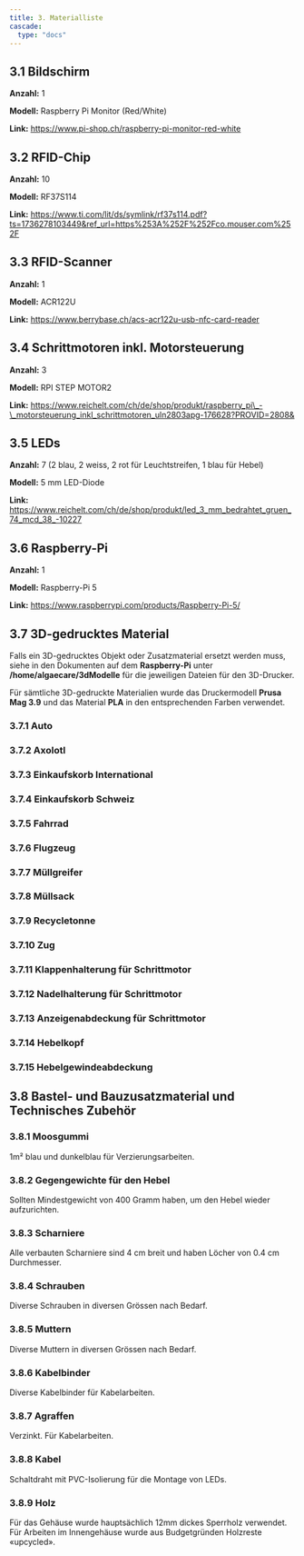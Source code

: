 ```yaml
---
title: 3. Materialliste
cascade:
  type: "docs"
---
```


## 3.1 Bildschirm

**Anzahl:** 1

**Modell:** Raspberry Pi Monitor (Red/White)

**Link:** https://www.pi-shop.ch/raspberry-pi-monitor-red-white

## 3.2 RFID-Chip

**Anzahl:** 10

**Modell:** RF37S114

**Link:**
https://www.ti.com/lit/ds/symlink/rf37s114.pdf?ts=1736278103449&ref_url=https%253A%252F%252Fco.mouser.com%252F

## 3.3 RFID-Scanner

**Anzahl:** 1

**Modell:** ACR122U

**Link:** https://www.berrybase.ch/acs-acr122u-usb-nfc-card-reader

## 3.4 Schrittmotoren inkl. Motorsteuerung

**Anzahl:** 3

**Modell:** RPI STEP MOTOR2

**Link:**
https://www.reichelt.com/ch/de/shop/produkt/raspberry_pi\_-\_motorsteuerung_inkl_schrittmotoren_uln2803apg-176628?PROVID=2808&

## 3.5 LEDs

**Anzahl:** 7 (2 blau, 2 weiss, 2 rot für Leuchtstreifen, 1 blau für
Hebel)

**Modell:** 5 mm LED-Diode

**Link:**
<https://www.reichelt.com/ch/de/shop/produkt/led_3_mm_bedrahtet_gruen_74_mcd_38_-10227>

## 3.6 Raspberry-Pi

**Anzahl:** 1

**Modell:** Raspberry-Pi 5

**Link:** https://www.raspberrypi.com/products/Raspberry-Pi-5/

## 3.7 3D-gedrucktes Material

Falls ein 3D-gedrucktes Objekt oder Zusatzmaterial ersetzt werden muss,
siehe in den Dokumenten auf dem **Raspberry-Pi** unter
**/home/algaecare/3dModelle** für die jeweiligen Dateien für den
3D-Drucker.

Für sämtliche 3D-gedruckte Materialien wurde das Druckermodell **Prusa
Mag 3.9** und das Material **PLA** in den entsprechenden Farben
verwendet.

### 3.7.1 Auto

### 3.7.2 Axolotl

### 3.7.3 Einkaufskorb International

### 3.7.4 Einkaufskorb Schweiz

### 3.7.5 Fahrrad

### 3.7.6 Flugzeug

### 3.7.7 Müllgreifer

### 3.7.8 Müllsack

### 3.7.9 Recycletonne

### 3.7.10 Zug

### 3.7.11 Klappenhalterung für Schrittmotor

### 3.7.12 Nadelhalterung für Schrittmotor

### 3.7.13 Anzeigenabdeckung für Schrittmotor

### 3.7.14 Hebelkopf

### 3.7.15 Hebelgewindeabdeckung

## 3.8 Bastel- und Bauzusatzmaterial und Technisches Zubehör

### 3.8.1 Moosgummi

1m² blau und dunkelblau für Verzierungsarbeiten.

### 3.8.2 Gegengewichte für den Hebel

Sollten Mindestgewicht von 400 Gramm haben, um den Hebel wieder
aufzurichten.

### 3.8.3 Scharniere

Alle verbauten Scharniere sind 4 cm breit und haben Löcher von 0.4 cm
Durchmesser.

### 3.8.4 Schrauben

Diverse Schrauben in diversen Grössen nach Bedarf.

### 3.8.5 Muttern

Diverse Muttern in diversen Grössen nach Bedarf.

### 3.8.6 Kabelbinder

Diverse Kabelbinder für Kabelarbeiten.

### 3.8.7 Agraffen

Verzinkt. Für Kabelarbeiten.

### 3.8.8 Kabel

Schaltdraht mit PVC-Isolierung für die Montage von LEDs.

### 3.8.9 Holz

Für das Gehäuse wurde hauptsächlich 12mm dickes Sperrholz verwendet. Für
Arbeiten im Innengehäuse wurde aus Budgetgründen Holzreste «upcycled».